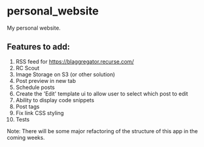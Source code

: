 # personal_website
My personal website.

## Features to add:
1. RSS feed for https://blaggregator.recurse.com/
2. RC Scout
3. Image Storage on S3 (or other solution)
4. Post preview in new tab
5. Schedule posts
6. Create the 'Edit' template ui to allow user to select which post to edit
7. Ability to display code snippets
8. Post tags
9. Fix link CSS styling
10. Tests


Note: There will be some major refactoring of the structure of this app in the coming weeks.